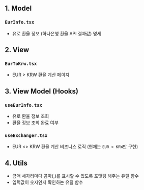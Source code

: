 ## 1. Model
### `EurInfo.tsx`
- 유로 환율 정보 (하나은행 환율 API 결과값) 명세

## 2. View
### `EurToKrw.tsx`
- EUR > KRW 환율 계산 페이지


## 3. View Model (Hooks)
### `useEurInfo.tsx`
- 유로 환율 정보 조회
- 환율 정보 조회 완료 여부

### `useExchanger.tsx`
- EUR <> KRW 환율 계산 비즈니스 로직 (현재는 `EUR > KRW`만 구현)

## 4. Utils
- 금액 세자리마다 콤마(,)를 표시할 수 있도록 포맷팅 해주는 유틸 함수
- 입력값이 숫자인지 확인하는 유틸 함수
